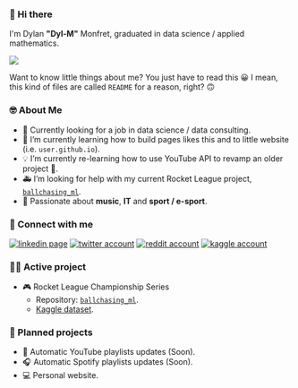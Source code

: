 ### 👋 Hi there

I'm Dylan **"Dyl-M"** Monfret, graduated in data science / applied mathematics.

[![](https://github-readme-stats.vercel.app/api?username=Dyl-M&include_all_commits=1&hide=stars,prs&count_private=true&show_icons=true&theme=dark)](https://github.com/Dyl-M/github-readme-stats)

Want to know little things about me? You just have to read this 😀  I mean, this kind of files are called `README` for a reason, right? 🙃

### 🤓 About Me

- 🔭 Currently looking for a job in data science / data consulting.
- 🌱 I’m currently learning how to build pages likes this and to little website (i.e. `user.github.io`).
- 💡 I’m currently re-learning how to use YouTube API to revamp an older project 👀.
- 🚑 I’m looking for help with my current Rocket League project, [`ballchasing_ml`](https://github.com/Dyl-M/ballchasing_ML).
- 🤩 Passionate about **music**, **IT** and **sport / e-sport**.

### 💙 Connect with me

[![linkedin page](https://img.icons8.com/ios-glyphs/30/000000/linkedin.png)](https://www.linkedin.com/in/dylan-monfret/)
[![twitter account](https://img.icons8.com/ios-glyphs/30/000000/twitter--v1.png)](https://twitter.com/dyl_m_tweets)
[![reddit account](https://img.icons8.com/ios-glyphs/30/000000/reddit.png)](https://www.reddit.com/user/Dyl_M)
[![kaggle account](https://img.icons8.com/windows/32/000000/kaggle.png)](https://www.kaggle.com/dylanmonfret)

### 🏃‍♂️ Active project

- 🎮 Rocket League Championship Series
  - Repository: [`ballchasing_ml`](https://github.com/Dyl-M/ballchasing_ML).
  - [Kaggle dataset](https://www.kaggle.com/datasets/dylanmonfret/rlcs-202122).

### 📆 Planned projects

- 🎥 Automatic YouTube playlists updates (Soon).
- 🎧 Automatic Spotify playlists updates (Soon).
- 💻 Personal website.